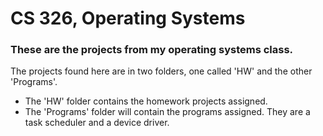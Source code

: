 # CS 326, Operating Systems

### These are the projects from my operating systems class.

The projects found here are in two folders, one called 'HW' and the other 'Programs'.
- The 'HW' folder contains the homework projects assigned.
- The 'Programs' folder will contain the programs assigned.  They are a task scheduler and a device driver.
